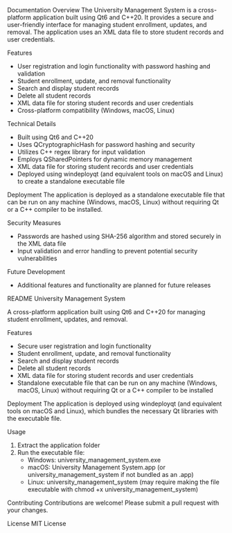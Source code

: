Documentation
Overview
The University Management System is a cross-platform application built using Qt6 and C++20. It provides a secure and user-friendly interface for managing student enrollment, updates, and removal. The application uses an XML data file to store student records and user credentials.

Features
- User registration and login functionality with password hashing and validation
- Student enrollment, update, and removal functionality
- Search and display student records
- Delete all student records
- XML data file for storing student records and user credentials
- Cross-platform compatibility (Windows, macOS, Linux)

Technical Details
- Built using Qt6 and C++20
- Uses QCryptographicHash for password hashing and security
- Utilizes C++ regex library for input validation
- Employs QSharedPointers for dynamic memory management
- XML data file for storing student records and user credentials
- Deployed using windeployqt (and equivalent tools on macOS and Linux) to create a standalone executable file

Deployment
The application is deployed as a standalone executable file that can be run on any machine (Windows, macOS, Linux) without requiring Qt or a C++ compiler to be installed.

Security Measures
- Passwords are hashed using SHA-256 algorithm and stored securely in the XML data file
- Input validation and error handling to prevent potential security vulnerabilities

Future Development
- Additional features and functionality are planned for future releases

README
University Management System

A cross-platform application built using Qt6 and C++20 for managing student enrollment, updates, and removal.

Features
- Secure user registration and login functionality
- Student enrollment, update, and removal functionality
- Search and display student records
- Delete all student records
- XML data file for storing student records and user credentials
- Standalone executable file that can be run on any machine (Windows, macOS, Linux) without requiring Qt or a C++ compiler to be installed

Deployment
The application is deployed using windeployqt (and equivalent tools on macOS and Linux), which bundles the necessary Qt libraries with the executable file.

Usage
1. Extract the application folder
2. Run the executable file:
    - Windows: university_management_system.exe
    - macOS: University Management System.app (or university_management_system if not bundled as an .app)
    - Linux: university_management_system (may require making the file executable with chmod +x university_management_system)

Contributing
Contributions are welcome! Please submit a pull request with your changes.

License
MIT License 

